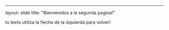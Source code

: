 -----
layout: slide
title: "Bienvenidos a la segunda pagina!"

tu texto
utiliza la flecha de la izquierda para volver!
